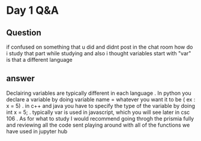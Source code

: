 # Day 1 Q&A

## Question 

if confused on something that u did and didnt post in the chat 
room how do i study that part while studying and also i thought variables 
start with "var" is that a different language 

## answer 

Declairing variables are typically different in each language . In python you declare a variable by doing 
variable name = whatever you want it to be ( ex : x = 5)  . in c++ and java you have to specify the type of the variable
by doing int x = 5; . typically var is used in javascript, which you will see later in csc 106 . As for what to study 
I would recommend going throgh the prismia fully and reviewing all the code sent playing around with all of the functions
we have used in jupyter hub 
